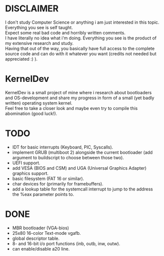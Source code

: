 # DISCLAIMER
I don't study Computer Science or anything i am just interested in this topic.<br> 
Everything you see is self taught.<br>
Expect some real bad code and horribly written comments.<br> 
I have literally no idea what i'm doing. Everything you see is the product of my extensive research and study.<br>
Having that out of the way, you basically have full access to the complete source code and can do with it whatever you want (credits not needed but appreciated :) ).

# KernelDev
KernelDev is a small project of mine where i research about bootloaders and OS-development and share my progress in form of a small (yet badly written) operating system kernel.<br>
Feel free to take a closer look and maybe even try to compile this abomination (good luck!).


# TODO
- IDT for basic interrupts (Keyboard, PIC, Syscalls).
- implement GRUB (multiboot 2) alongside the current bootloader (add argument to buildscript to choose between those two).
- UEFI support.
- add VESA (BIOS and CSM) and UGA (Universal Graphics Adapter) graphics support.
- basic filesystem (FAT 16 or similar).
- char devices for (primarily for framebuffers).
- add a lookup table for the systemcall interrupt to jump to the address the %eax parameter points to.

# DONE
- MBR bootloader (VGA-bios)
- 25x80 16-color Text-mode vgafb.
- global descriptor table.
- 8- and 16-bit i/o port functions (inb, outb, inw, outw).
- can enable/disable a20 line.
